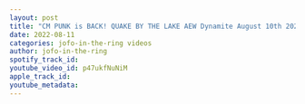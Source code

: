 ```yaml
---
layout: post
title: "CM PUNK is BACK! QUAKE BY THE LAKE AEW Dynamite August 10th 2022  Review"
date: 2022-08-11
categories: jofo-in-the-ring videos
author: jofo-in-the-ring
spotify_track_id: 
youtube_video_id: p47ukfNuNiM
apple_track_id: 
youtube_metadata: 
---
```

